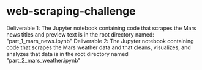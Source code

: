 # web-scraping-challenge
Deliverable 1: The Jupyter notebook containing code that scrapes the Mars news titles and preview text is in the root directory named: "part_1_mars_news.ipynb"
Deliverable 2: The Jupyter notebook containing code that scrapes the Mars weather data and that cleans, visualizes, and analyzes that data is in the root directory named "part_2_mars_weather.ipynb"